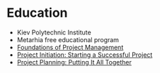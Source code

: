 # Education

- Kiev Polytechnic Institute
- Metarhia free educational program
- [Foundations of Project Management](https://www.coursera.org/learn/project-management-foundations)
- [Project Initiation: Starting a Successful Project](https://www.coursera.org/learn/project-initiation-google)
- [Project Planning: Putting It All Together](https://www.coursera.org/learn/project-planning-google)
